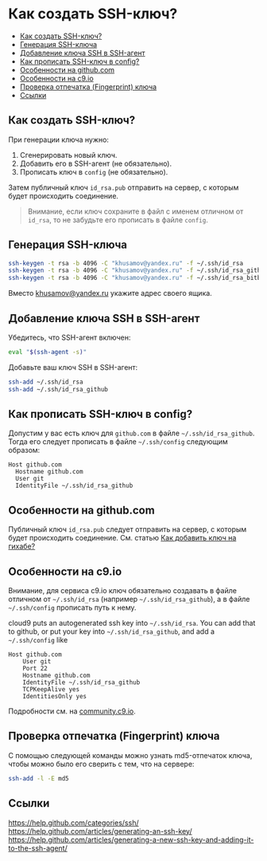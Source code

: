 
Как создать SSH-ключ?
=====================

- [Как создать SSH-ключ?](#Как-создать-SSH-ключ)
- [Генерация SSH-ключа](#Генерация-SSH-ключа)
- [Добавление ключа SSH в SSH-агент](#Добавление-ключа-SSH-в-SSH-агент)
- [Как прописать SSH-ключ в config?](#Как-прописать-SSH-ключ-в-config)
- [Особенности на github.com](#Особенности-на-githubcom)
- [Особенности на c9.io](#Особенности-на-c9io)
- [Проверка отпечатка (Fingerprint) ключа](#Проверка-отпечатка-Fingerprint-ключа)
- [Ссылки](#Ссылки)

Как создать SSH-ключ?
---------------------

При генерации ключа нужно:

1. Cгенерировать новый ключ.
2. Добавить его в SSH-агент (не обязательно).
3. Прописать ключ в `config` (не обязательно).

Затем публичный ключ `id_rsa.pub` отправить на сервер, 
с которым будет происходить соединение.

> Внимание, если ключ сохраните в файл с именем отличном от `id_rsa`, 
то не забудьте его прописать в файле `config`.


Генерация SSH-ключа
-------------------

```bash
ssh-keygen -t rsa -b 4096 -C "khusamov@yandex.ru" -f ~/.ssh/id_rsa
ssh-keygen -t rsa -b 4096 -C "khusamov@yandex.ru" -f ~/.ssh/id_rsa_github
ssh-keygen -t rsa -b 4096 -C "khusamov@yandex.ru" -f ~/.ssh/id_rsa_bitbucket
```

Вместо khusamov@yandex.ru укажите адрес своего ящика.

Добавление ключа SSH в SSH-агент
--------------------------------

Убедитесь, что SSH-агент включен:

```bash
eval "$(ssh-agent -s)"
```
Добавьте ваш ключ SSH в SSH-агент:

```bash
ssh-add ~/.ssh/id_rsa
ssh-add ~/.ssh/id_rsa_github
```


Как прописать SSH-ключ в config?
---------------------------

Допустим у вас есть ключ для `github.com` в файле `~/.ssh/id_rsa_github`. 
Тогда его следует прописать в файле `~/.ssh/config` следующим образом:

```
Host github.com
  Hostname github.com
  User git
  IdentityFile ~/.ssh/id_rsa_github
```



Особенности на github.com
--------------------------

Публичный ключ `id_rsa.pub` следует отправить на сервер, с которым будет происходить соединение. 
См. статью [Как добавить ключ на гихабе?][github-adding]



Особенности на c9.io
---------------------

Внимание, для сервиса c9.io ключ обязательно создавать в файле отличном 
от `~/.ssh/id_rsa` (например `~/.ssh/id_rsa_github`), а в файле` ~/.ssh/config` 
прописать путь к нему.

cloud9 puts an autogenerated ssh key into `~/.ssh/id_rsa`.
You can add that to github, or put your key into `~/.ssh/id_rsa_github`, and add a `~/.ssh/config` like 

    Host github.com
        User git
        Port 22
        Hostname github.com
        IdentityFile ~/.ssh/id_rsa_github
        TCPKeepAlive yes
        IdentitiesOnly yes

Подробности см. на [community.c9.io][t11504].




Проверка отпечатка (Fingerprint) ключа
-------------------------------------

С помощью следующей команды можно узнать md5-отпечаток ключа, 
чтобы можно было его сверить с тем, что на сервере:

```bash
ssh-add -l -E md5
```



Ссылки
-----------

https://help.github.com/categories/ssh/  
https://help.github.com/articles/generating-an-ssh-key/  
https://help.github.com/articles/generating-a-new-ssh-key-and-adding-it-to-the-ssh-agent/




[github-adding]: https://help.github.com/articles/adding-a-new-ssh-key-to-your-github-account/#platform-linux
[t11504]: https://community.c9.io/t/which-program-can-spontaneously-change-id-rsa-file/11504